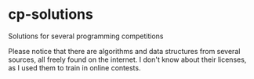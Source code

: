 # cp-solutions
Solutions for several programming competitions

Please notice that there are algorithms and data structures from several sources, all freely found on the internet. I don't know about their licenses, as I used them to train in online contests.
